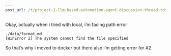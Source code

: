 ```yaml
---
post_url: /t/project-1-llm-based-automation-agent-discussion-thread-tds-jan-2025/164277/301
---
```

Okay, actually when i tried with local, i’m facing path error

```
./data/format.md
[WinError 2] The system cannot find the file specified

```

So that’s why i moved to docker but there also i’m getting error for A2.